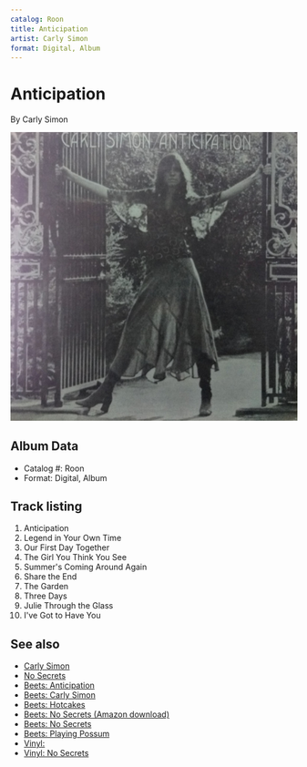 ```yaml
---
catalog: Roon
title: Anticipation
artist: Carly Simon
format: Digital, Album
---
```


# Anticipation

By Carly Simon

![](../../assets/albumcovers/Carly_Simon-Anticipation.png)

## Album Data

- Catalog #: Roon
- Format: Digital, Album


## Track listing


1. Anticipation
2. Legend in Your Own Time
3. Our First Day Together
4. The Girl You Think You See
5. Summer's Coming Around Again
6. Share the End
7. The Garden
8. Three Days
9. Julie Through the Glass
10. I've Got to Have You


## See also

- [Carly Simon](Carly_Simon.md)
- [No Secrets](No_Secrets.md)
- [Beets: Anticipation](../../Beets/Carly_Simon/Anticipation.md)
- [Beets: Carly Simon](../../Beets/Carly_Simon/Carly_Simon.md)
- [Beets: Hotcakes](../../Beets/Carly_Simon/Hotcakes.md)
- [Beets: No Secrets (Amazon download)](../../Beets/Carly_Simon/No_Secrets_Amazon_download.md)
- [Beets: No Secrets](../../Beets/Carly_Simon/No_Secrets.md)
- [Beets: Playing Possum](../../Beets/Carly_Simon/Playing_Possum.md)
- [Vinyl: ](../../Vinyl/Carly_Simon/Carly_Simon.md)
- [Vinyl: No Secrets](../../Vinyl/Carly_Simon/No_Secrets.md)
